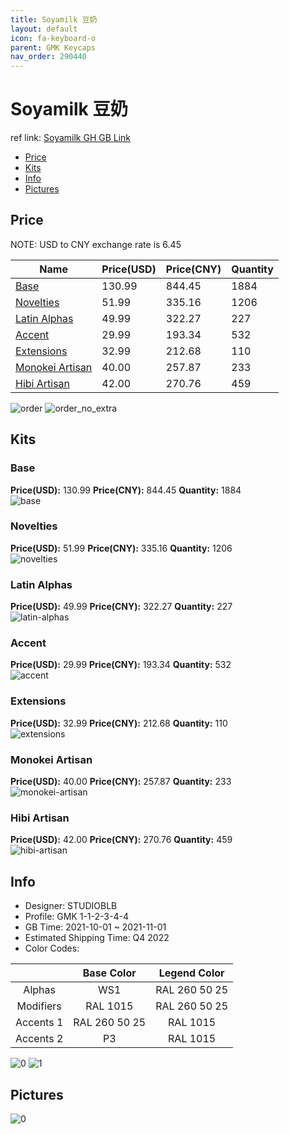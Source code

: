 ```yaml
---
title: Soyamilk 豆奶
layout: default
icon: fa-keyboard-o
parent: GMK Keycaps
nav_order: 290440
---
```


# Soyamilk 豆奶

ref link: [Soyamilk GH GB Link](https://geekhack.org/index.php?topic=114810.0)

* [Price](#price)
* [Kits](#kits)
* [Info](#info)
* [Pictures](#pictures)

## Price

NOTE: USD to CNY exchange rate is 6.45

| Name          | Price(USD)   |  Price(CNY) | Quantity |
| ------------- | ------------ |  ---------- | -------- |
|[Base](#base)|130.99|844.45|1884|
|[Novelties](#novelties)|51.99|335.16|1206|
|[Latin Alphas](#latin-alphas)|49.99|322.27|227|
|[Accent](#accent)|29.99|193.34|532|
|[Extensions](#extensions)|32.99|212.68|110|
|[Monokei Artisan](#monokei-artisan)|40.00|257.87|233|
|[Hibi Artisan](#hibi-artisan)|42.00|270.76|459|

<img src="{{ 'assets/images/gmk-keycaps/Soyamilk/order.png' | relative_url }}" alt="order" class="image featured">
<img src="{{ 'assets/images/gmk-keycaps/Soyamilk/order_no_extra.png' | relative_url }}" alt="order_no_extra" class="image featured">

## Kits
### Base  
**Price(USD):** 130.99	**Price(CNY):** 844.45	**Quantity:** 1884  
<img src="{{ 'assets/images/gmk-keycaps/Soyamilk/kits_pics/base.jpg' | relative_url }}" alt="base" class="image featured">

### Novelties  
**Price(USD):** 51.99	**Price(CNY):** 335.16	**Quantity:** 1206  
<img src="{{ 'assets/images/gmk-keycaps/Soyamilk/kits_pics/novelties.jpg' | relative_url }}" alt="novelties" class="image featured">

### Latin Alphas  
**Price(USD):** 49.99	**Price(CNY):** 322.27	**Quantity:** 227  
<img src="{{ 'assets/images/gmk-keycaps/Soyamilk/kits_pics/latin-alphas.jpg' | relative_url }}" alt="latin-alphas" class="image featured">

### Accent  
**Price(USD):** 29.99	**Price(CNY):** 193.34	**Quantity:** 532  
<img src="{{ 'assets/images/gmk-keycaps/Soyamilk/kits_pics/accent.jpg' | relative_url }}" alt="accent" class="image featured">

### Extensions  
**Price(USD):** 32.99	**Price(CNY):** 212.68	**Quantity:** 110  
<img src="{{ 'assets/images/gmk-keycaps/Soyamilk/kits_pics/extensions.jpg' | relative_url }}" alt="extensions" class="image featured">

### Monokei Artisan  
**Price(USD):** 40.00	**Price(CNY):** 257.87	**Quantity:** 233  
<img src="{{ 'assets/images/gmk-keycaps/Soyamilk/kits_pics/monokei-artisan.jpg' | relative_url }}" alt="monokei-artisan" class="image featured">

### Hibi Artisan  
**Price(USD):** 42.00	**Price(CNY):** 270.76	**Quantity:** 459  
<img src="{{ 'assets/images/gmk-keycaps/Soyamilk/kits_pics/hibi-artisan.png' | relative_url }}" alt="hibi-artisan" class="image featured">

## Info
* Designer: STUDIOBLB  
* Profile: GMK 1-1-2-3-4-4  
* GB Time: 2021-10-01 ~ 2021-11-01  
* Estimated Shipping Time: Q4 2022  
* Color Codes:  

| |Base Color     | Legend Color
| :-------------: | :-------------: | :------------:
|Alphas|WS1|RAL 260 50 25
|Modifiers|RAL 1015|RAL 260 50 25
|Accents 1|RAL 260 50 25|RAL 1015
|Accents 2|P3|RAL 1015

<img src="{{ 'assets/images/gmk-keycaps/Soyamilk/0.png' | relative_url }}" alt="0" class="image featured">
<img src="{{ 'assets/images/gmk-keycaps/Soyamilk/1.png' | relative_url }}" alt="1" class="image featured">

## Pictures  
<img src="{{ 'assets/images/gmk-keycaps/Soyamilk/rendering_pics/0.jpg' | relative_url }}" alt="0" class="image featured">
